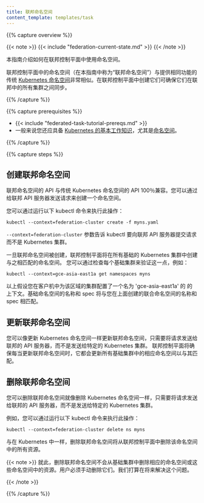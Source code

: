 ```yaml
---
title: 联邦命名空间
content_template: templates/task
---
```


{{% capture overview %}}

{{< note >}}
{{< include "federation-current-state.md" >}}
{{< /note >}}

本指南介绍如何在联邦控制平面中使用命名空间。

联邦控制平面中的命名空间（在本指南中称为“联邦命名空间”）与提供相同功能的传统 [Kubernetes 命名空间](/docs/concepts/overview/working-with-objects/namespaces/)非常相似。在联邦控制平面中创建它们可确保它们在联邦中的所有集群之间同步。

<!--
This guide explains how to use Namespaces in Federation control plane.

Namespaces in federation control plane (referred to as "federated Namespaces" in
this guide) are very similar to the traditional [Kubernetes
Namespaces](/docs/concepts/overview/working-with-objects/namespaces/) providing the same functionality.
Creating them in the federation control plane ensures that they are synchronized
across all the clusters in federation.
-->
{{% /capture %}}

{{% capture prerequisites %}}

* {{< include "federated-task-tutorial-prereqs.md" >}}
* 一般来说您还应具备 [Kubernetes 的基本工作知识](/docs/setup/pick-right-solution/)，尤其是[命名空间](/docs/concepts/overview/working-with-objects/namespaces/)。

<!--
* You are also expected to have a basic
[working knowledge of Kubernetes](/docs/setup/pick-right-solution/) in
general and [Namespaces](/docs/concepts/overview/working-with-objects/namespaces/) in particular.
-->

{{% /capture %}}

{{% capture steps %}}

## 创建联邦命名空间

联邦命名空间的 API 与传统 Kubernetes 命名空间的 API 100％兼容。您可以通过给联邦 API 服务器发送请求来创建一个命名空间。

您可以通过运行以下 kubectl 命令来执行此操作：

<!--
## Creating a Federated Namespace

The API for Federated Namespaces is 100% compatible with the
API for traditional Kubernetes Namespaces. You can create a Namespace by sending
a request to the federation apiserver.

You can do that using kubectl by running:
-->

``` shell
kubectl --context=federation-cluster create -f myns.yaml
```

`--context=federation-cluster` 参数告诉 kubectl 要向联邦 API 服务器提交请求而不是 Kubernetes 集群。

一旦联邦命名空间被创建，联邦控制平面将在所有基础的 Kubernetes 集群中创建与之相匹配的命名空间。
您可以通过检查每个基础集群来验证这一点，例如：

<!--
The `--context=federation-cluster` flag tells kubectl to submit the
request to the Federation apiserver instead of sending it to a Kubernetes
cluster.

Once a federated Namespace is created, the federation control plane will create
a matching Namespace in all underlying Kubernetes clusters.
You can verify this by checking each of the underlying clusters, for example:
-->

``` shell
kubectl --context=gce-asia-east1a get namespaces myns
```

以上假设您在客户机中为该区域的集群配置了一个名为 'gce-asia-east1a' 的 的上下文。基础命名空间的名称和 spec 将与您在上面创建的联合命名空间的名称和 spec 相匹配。


<!--
The above assumes that you have a context named 'gce-asia-east1a'
configured in your client for your cluster in that zone. The name and
spec of the underlying Namespace will match those of
the Federated Namespace that you created above.
-->

## 更新联邦命名空间

您可以像更新 Kubernetes 命名空间一样更新联邦命名空间，只需要将请求发送给联邦的 API 服务器，而不是发送给特定的 Kubernetes 集群。
联邦控制平面将确保每当更新联邦命名空间时，它都会更新所有基础集群中的相应命名空间以与其匹配。

<!--
## Updating a Federated Namespace

You can update a federated Namespace as you would update a Kubernetes
Namespace, just send the request to federation apiserver instead of sending it
to a specific Kubernetes cluster.
Federation control plan will ensure that whenever the federated Namespace is
updated, it updates the corresponding Namespaces in all underlying clusters to
match it.
-->

## 删除联邦命名空间

您可以删除联邦命名空间就像删除 Kubernetes 命名空间一样，只需要将请求发送给联邦的 API 服务器，而不是发送给特定的 Kubernetes 集群。

例如，您可以通过运行以下 kubectl 命令来执行此操作：

<!--
## Deleting a Federated Namespace

You can delete a federated Namespace as you would delete a Kubernetes
Namespace, just send the request to federation apiserver instead of sending it
to a specific Kubernetes cluster.

For example, you can do that using kubectl by running:
-->
```shell
kubectl --context=federation-cluster delete ns myns
```

与在 Kubernetes 中一样，删除联邦命名空间将从联邦控制平面中删除该命名空间中的所有资源。

<!--
As in Kubernetes, deleting a federated Namespace will delete all resources in that
Namespace from the federation control plane.
-->

{{< note >}}
就此，删除联邦命名空间不会从基础集群中删除相应的命名空间或这些命名空间中的资源。用户必须手动删除它们。我们打算在将来解决这个问题。
<!--
At this point, deleting a federated Namespace will not delete the corresponding Namespace, or resources in those Namespaces, from underlying clusters. Users must delete them manually. We intend to fix this in the future.
-->
{{< /note >}}

{{% /capture %}}
